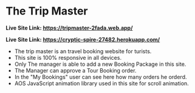 # The Trip Master

**Live Site Link: https://tripmaster-2fada.web.app/**

**Live Site Link: https://cryptic-spire-27482.herokuapp.com/**


- The trip master is an travel booking website for turists.
- This site is 100% responsive in all devices.
- Only The manager is able to add a new Booking Package in this site.
- The Manager can approve a Tour Booking order.
- In the "My Bookings" user can see here how many orders he orderd.
- AOS JavaScript animation library used in this site for scroll animation.